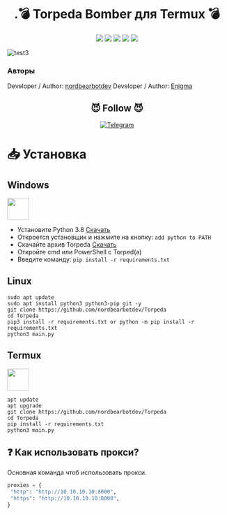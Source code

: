 <h1 align="center">.💣 Torpeda Bomber для Termux 💣 </h1> 
<div align="center">
<img src="https://img.shields.io/badge/Made%20with-Python-1f425f.svg"> <img src="https://svgshare.com/i/ZhY.svg"> <img src="https://img.shields.io/github/forks/nordbearbotdev/Torpeda?style=social&label=Fork&maxAge=2592000"> <img src="https://img.shields.io/github/stars/nordbearbotdev/Torpeda?style=social&label=Star&maxAge=2592000"> <img src="https://img.shields.io/badge/PRs-welcome-brightgreen.svg?style=flat-square"> 
</div>

![test3](https://user-images.githubusercontent.com/85753549/152636631-18d2dc9a-fda8-4558-a190-a57fbb69750e.png)

### Авторы

Developer / Author: [nordbearbotdev](https://github.com/nordbearbotdev/)
Developer / Author: [Enigma](https://github.com/enigma-hacksploit)

### <h2 align="center">😈 Follow 😈 </h2>
<p align="center">
<a href="https://t.me/HackSploiitt"><img title="Telegram" src="https://img.shields.io/badge/Telegram-blue?style=for-the-badge&logo=Telegram"></a>
</p>

# 📥 Установка

<h2>Windows</h2> <img src="https://cdn.iconscout.com/icon/free/png-256/windows-221-1175066.png" width="50" height="50">  

  - Установите Python 3.8 [Скачать](https://www.python.org/downloads/release/python-38)
  - Откроется установщик и нажмите на кнопку: `add python to PATH`
  - Скачайте архив Torpeda <a href="https://github.com/nordbearbotdev/Torpeda/archive/refs/heads/main.zip" target="blank">Скачать</a>
  - Откройте cmd или PowerShell с Torped(a)
  - Введите команду: `pip install -r requirements.txt`  

<h2>Linux</h2>

```
sudo apt update
sudo apt install python3 python3-pip git -y
git clone https://github.com/nordbearbotdev/Torpeda
cd Torpeda
pip3 install -r requirements.txt or python -m pip install -r requirements.txt
python3 main.py
```

<h2>Termux</h2><img src="https://brandslogos.com/wp-content/uploads/images/large/terminal-logo.png" width="50" height="50">  

```
apt update
apt upgrade
git clone https://github.com/nordbearbotdev/Torpeda
cd Torpeda
pip install -r requirements.txt
python3 main.py
```

## ❓ Как использовать прокси?
Основная команда чтоб использовать прокси.

```python
proxies = {
 "http": "http://10.10.10.10:8000",
 "https": "http://10.10.10.10:8000",
}
```
